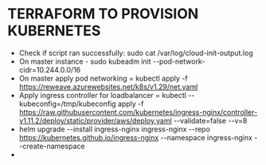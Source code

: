 # TERRAFORM TO PROVISION KUBERNETES 

- Check if script ran successfully: sudo cat /var/log/cloud-init-output.log 
- On master instance - sudo kubeadm init --pod-network-cidr=10.244.0.0/16
- On master apply pod networking = kubectl apply -f https://reweave.azurewebsites.net/k8s/v1.29/net.yaml
- Apply ingress controller for loadbalancer = kubectl --kubeconfig=/tmp/kubeconfig apply -f https://raw.githubusercontent.com/kubernetes/ingress-nginx/controller-v1.11.2/deploy/static/provider/aws/deploy.yaml --validate=false --v=8
- helm upgrade --install ingress-nginx ingress-nginx --repo https://kubernetes.github.io/ingress-nginx --namespace ingress-nginx --create-namespace
- 